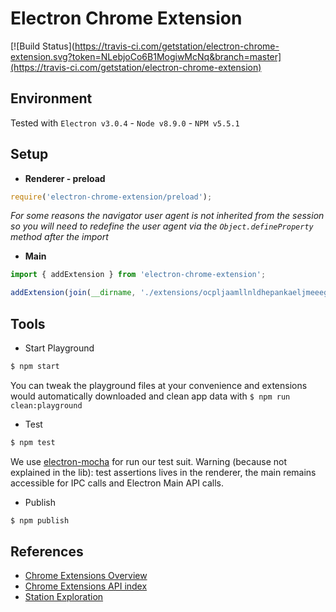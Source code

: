 # Electron Chrome Extension

[![Build Status](https://travis-ci.com/getstation/electron-chrome-extension.svg?token=NLebjoCo6B1MogiwMcNq&branch=master](https://travis-ci.com/getstation/electron-chrome-extension)

## Environment
Tested with `Electron v3.0.4` - `Node v8.9.0` - `NPM v5.5.1`

## Setup

- **Renderer - preload**

```ts
require('electron-chrome-extension/preload');
```

*For some reasons the navigator user agent is not inherited from the session so you will need
to redefine the user agent via the `Object.defineProperty` method after the import*

- **Main**

```ts
import { addExtension } from 'electron-chrome-extension';

addExtension(join(__dirname, './extensions/ocpljaamllnldhepankaeljmeeeghnid'))
```

## Tools

- Start Playground
```sh
$ npm start
```

You can tweak the playground files at your convenience and extensions would automatically downloaded and clean app data with `$ npm run clean:playground`

- Test
```sh
$ npm test
```

We use [electron-mocha](https://github.com/jprichardson/electron-mocha) for run our test suit.
Warning (because not explained in the lib): test assertions lives in the renderer,
the main remains accessible for IPC calls and Electron Main API calls.

- Publish
```sh
$ npm publish
```

## References

- [Chrome Extensions Overview](https://developer.chrome.com/extensions/overview)
- [Chrome Extensions API index](https://developer.chrome.com/extensions/api_index)
- [Station Exploration](https://www.notion.so/stationhq/Chrome-Extensions-c964f683125f4a758490b60b5d8e28be)
